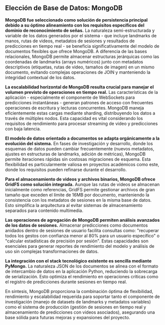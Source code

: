 ## Elección de Base de Datos: MongoDB

**MongoDB fue seleccionado como solución de persistencia principal debido a su óptimo alineamiento con los requisitos específicos del dominio de reconocimiento de señas.** La naturaleza semi-estructurada y variable de los datos generados por el sistema - que incluye landmarks de manos, rutas de videos, metadatos de sesiones y resultados de predicciones en tiempo real - se beneficia significativamente del modelo de documentos flexibles que ofrece MongoDB. A diferencia de las bases relacionales, MongoDB permite almacenar estructuras jerárquicas como las coordenadas de landmarks (arrays numéricos) junto con metadatos descriptivos (etiquetas, rutas de video, tamaños de imagen) en un mismo documento, evitando complejas operaciones de JOIN y manteniendo la integridad contextual de los datos.

**La escalabilidad horizontal de MongoDB resulta crucial para manejar el volumen previsto de operaciones en tiempo real.** Las características de la aplicación - especialmente el componente de WebSockets para predicciones instantáneas - generan patrones de acceso con frecuentes operaciones de escritura y lecturas concurrentes. MongoDB maneja eficientemente estas cargas mediante sharding, distribuyendo los datos a través de múltiples nodos. Esta capacidad es vital considerando los requisitos de rendimiento para procesar streaming de video y predicciones con baja latencia.

**El modelo de datos orientado a documentos se adapta orgánicamente a la evolución del sistema.** En fases de investigación y desarrollo, donde los esquemas de datos pueden cambiar frecuentemente (nuevos metadatos, ajustes en estructuras de landmarks, adición de métricas), MongoDB permite iteraciones rápidas sin costosas migraciones de esquema. Esta flexibilidad es particularmente valiosa en proyectos académicos como este, donde los requisitos pueden refinarse durante el desarrollo.

**Para el almacenamiento de videos y archivos binarios, MongoDB ofrece GridFS como solución integrada.** Aunque las rutas de videos se almacenan inicialmente como referencias, GridFS permite gestionar archivos de gran tamaño que exceden el límite de 16MB por documento, manteniendo la consistencia con los metadatos de sesiones en la misma base de datos. Esto simplifica la arquitectura al evitar sistemas de almacenamiento separados para contenido multimedia.

**Las operaciones de agregación de MongoDB permiten análisis avanzados de los datos de sesiones.** Almacenar predicciones como documentos anidados dentro de sesiones de usuario facilita consultas como: "recuperar todos los gestos con confianza menor al 80% para un usuario específico" o "calcular estadísticas de precisión por sesión". Estas capacidades son esenciales para generar reportes de rendimiento del modelo y análisis de uso sin complejas transformaciones de datos.

**La integración con el stack tecnológico existente es sencilla mediante PyMongo.** La naturaleza JSON de los documentos se alinea con el formato de intercambio de datos en la aplicación Python, reduciendo la sobrecarga de serialización. Esto optimiza el rendimiento en operaciones críticas como el registro de predicciones durante sesiones en tiempo real.

En síntesis, MongoDB proporciona la combinación óptima de flexibilidad, rendimiento y escalabilidad requerida para soportar tanto el componente de investigación (manejo de datasets de landmarks y metadatos variables) como el sistema de producción (gestión de sesiones en tiempo real y almacenamiento de predicciones con videos asociados), asegurando una base sólida para futuras mejoras y expansiones del proyecto.
